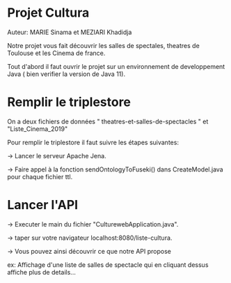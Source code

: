 # Projet Cultura
Auteur: MARIE Sinama et MEZIARI Khadidja 

Notre projet vous fait découvrir les salles de spectales, theatres de Toulouse et les Cinema de france.


Tout d'abord il faut ouvrir le projet sur un environnement de developpement Java ( bien verifier la version de Java 11).

# Remplir le triplestore

On a deux fichiers de données " theatres-et-salles-de-spectacles " et "Liste_Cinema_2019"

Pour remplir le triplestore il faut suivre les étapes suivantes:

-> Lancer le serveur Apache Jena.

-> Faire appel à la fonction sendOntologyToFuseki() dans CreateModel.java pour chaque fichier ttl.


# Lancer l'API

-> Executer le main du fichier "CulturewebApplication.java".

-> taper sur votre navigateur localhost:8080/liste-cultura.

-> Vous pouvez ainsi découvrir ce que notre API propose

ex: Affichage d'une liste de salles de spectacle qui en cliquant dessus affiche plus de details...
